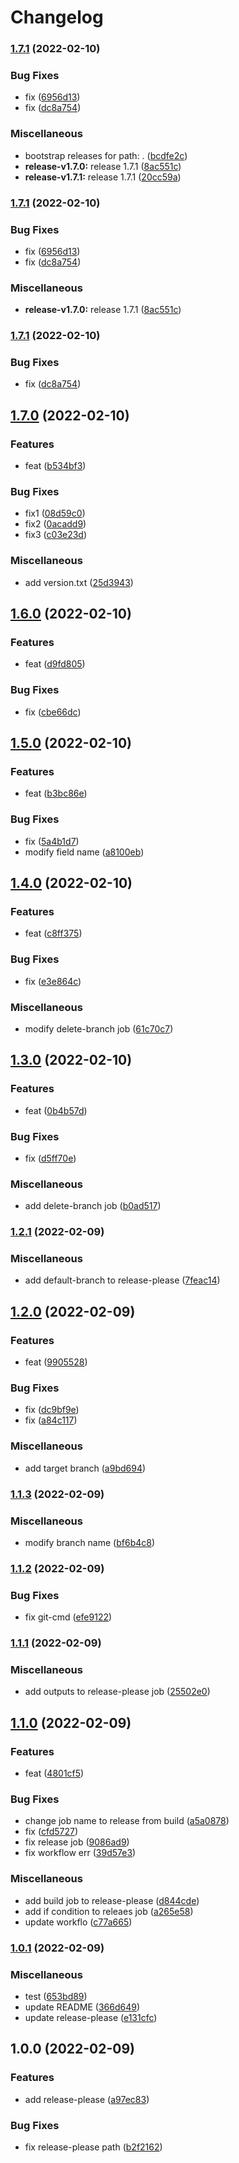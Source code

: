 # Changelog

### [1.7.1](https://github.com/nyuta01/trunk-based-demo/compare/v1.7.0...v1.7.1) (2022-02-10)


### Bug Fixes

* fix ([6956d13](https://github.com/nyuta01/trunk-based-demo/commit/6956d13c3a0541dc8f8d570af39ed0b4e7a134c7))
* fix ([dc8a754](https://github.com/nyuta01/trunk-based-demo/commit/dc8a754fdf961bce698c7003089da7f9f6e32db4))


### Miscellaneous

* bootstrap releases for path: . ([bcdfe2c](https://github.com/nyuta01/trunk-based-demo/commit/bcdfe2cf72041cf6241faa3c927626f67ea3bb0b))
* **release-v1.7.0:** release 1.7.1 ([8ac551c](https://github.com/nyuta01/trunk-based-demo/commit/8ac551c64ac7c4458c7b4905cf020e3a2dfed2f9))
* **release-v1.7.1:** release 1.7.1 ([20cc59a](https://github.com/nyuta01/trunk-based-demo/commit/20cc59a3e7c2f948285fb251d4e1cf7396dd3273))

### [1.7.1](https://github.com/nyuta01/trunk-based-demo/compare/v1.7.0...v1.7.1) (2022-02-10)


### Bug Fixes

* fix ([6956d13](https://github.com/nyuta01/trunk-based-demo/commit/6956d13c3a0541dc8f8d570af39ed0b4e7a134c7))
* fix ([dc8a754](https://github.com/nyuta01/trunk-based-demo/commit/dc8a754fdf961bce698c7003089da7f9f6e32db4))


### Miscellaneous

* **release-v1.7.0:** release 1.7.1 ([8ac551c](https://github.com/nyuta01/trunk-based-demo/commit/8ac551c64ac7c4458c7b4905cf020e3a2dfed2f9))

### [1.7.1](https://github.com/nyuta01/trunk-based-demo/compare/v1.7.0...v1.7.1) (2022-02-10)


### Bug Fixes

* fix ([dc8a754](https://github.com/nyuta01/trunk-based-demo/commit/dc8a754fdf961bce698c7003089da7f9f6e32db4))

## [1.7.0](https://github.com/nyuta01/trunk-based-demo/compare/v1.6.0...v1.7.0) (2022-02-10)


### Features

* feat ([b534bf3](https://github.com/nyuta01/trunk-based-demo/commit/b534bf30bd45f77c43fb8b62ec5b131572efcc77))


### Bug Fixes

* fix1 ([08d59c0](https://github.com/nyuta01/trunk-based-demo/commit/08d59c08317fbe087ab337a17246bab21550b877))
* fix2 ([0acadd9](https://github.com/nyuta01/trunk-based-demo/commit/0acadd938f0da96919626d76c759c74cfa12b248))
* fix3 ([c03e23d](https://github.com/nyuta01/trunk-based-demo/commit/c03e23de63f6f3fac75aaa5c6c94e85de1b40cc9))


### Miscellaneous

* add version.txt ([25d3943](https://github.com/nyuta01/trunk-based-demo/commit/25d3943fab4aa06c5dbb55df2e98d1092317358a))

## [1.6.0](https://github.com/nyuta01/trunk-based-demo/compare/v1.5.0...v1.6.0) (2022-02-10)


### Features

* feat ([d9fd805](https://github.com/nyuta01/trunk-based-demo/commit/d9fd805fdbc8f6862fd2bb5fcf3e56f028410a51))


### Bug Fixes

* fix ([cbe66dc](https://github.com/nyuta01/trunk-based-demo/commit/cbe66dc0a121ddd1c8d89054e94e5c5c3d0032ce))

## [1.5.0](https://github.com/nyuta01/trunk-based-demo/compare/v1.4.0...v1.5.0) (2022-02-10)


### Features

* feat ([b3bc86e](https://github.com/nyuta01/trunk-based-demo/commit/b3bc86e0f8a74ef1c1728d4f9100e3fbecf2ef6b))


### Bug Fixes

* fix ([5a4b1d7](https://github.com/nyuta01/trunk-based-demo/commit/5a4b1d73258ba9dc51d411d36aeb2f3c4f635b10))
* modify field name ([a8100eb](https://github.com/nyuta01/trunk-based-demo/commit/a8100eb2382acc279125ea0ec729b2fa05170794))

## [1.4.0](https://github.com/nyuta01/trunk-based-demo/compare/v1.3.0...v1.4.0) (2022-02-10)


### Features

* feat ([c8ff375](https://github.com/nyuta01/trunk-based-demo/commit/c8ff375a300422302bfd5e11dcd2cd8f52a52bef))


### Bug Fixes

* fix ([e3e864c](https://github.com/nyuta01/trunk-based-demo/commit/e3e864cd273fd69a5c5a08ae71e4ec0eda407ee5))


### Miscellaneous

* modify delete-branch job ([61c70c7](https://github.com/nyuta01/trunk-based-demo/commit/61c70c7b2bc4ef8ab9c6c84b4b7d78560cb2b94f))

## [1.3.0](https://github.com/nyuta01/trunk-based-demo/compare/v1.2.1...v1.3.0) (2022-02-10)


### Features

* feat ([0b4b57d](https://github.com/nyuta01/trunk-based-demo/commit/0b4b57d2108b336cba062d34bce8e1b550cf2174))


### Bug Fixes

* fix ([d5ff70e](https://github.com/nyuta01/trunk-based-demo/commit/d5ff70e74a0820e2774a5a24c3ab64cefeb994a4))


### Miscellaneous

* add delete-branch job ([b0ad517](https://github.com/nyuta01/trunk-based-demo/commit/b0ad517b53bdc955a33eee041fe67d5e82bc028f))

### [1.2.1](https://github.com/nyuta01/trunk-based-demo/compare/v1.2.0...v1.2.1) (2022-02-09)


### Miscellaneous

* add default-branch to release-please ([7feac14](https://github.com/nyuta01/trunk-based-demo/commit/7feac149ef3dfc0d0799bd55ff065bcdfcfbfe83))

## [1.2.0](https://github.com/nyuta01/trunk-based-demo/compare/v1.1.3...v1.2.0) (2022-02-09)


### Features

* feat ([9905528](https://github.com/nyuta01/trunk-based-demo/commit/9905528c44396cedff588729dd3936cbf90f4f1d))


### Bug Fixes

* fix ([dc9bf9e](https://github.com/nyuta01/trunk-based-demo/commit/dc9bf9e75f6adc253bef2562c7fbdbf8471b0cae))
* fix ([a84c117](https://github.com/nyuta01/trunk-based-demo/commit/a84c11763e4e69204eef68bf315d09a4711c9945))


### Miscellaneous

* add target branch ([a9bd694](https://github.com/nyuta01/trunk-based-demo/commit/a9bd6941887ff3e01f8a221dc016d83d407f5da4))

### [1.1.3](https://github.com/nyuta01/trunk-based-demo/compare/v1.1.2...v1.1.3) (2022-02-09)


### Miscellaneous

* modify branch name ([bf6b4c8](https://github.com/nyuta01/trunk-based-demo/commit/bf6b4c818f17c2dfccc3132a483e8ad75af00cd2))

### [1.1.2](https://github.com/nyuta01/trunk-based-demo/compare/v1.1.1...v1.1.2) (2022-02-09)


### Bug Fixes

* fix git-cmd ([efe9122](https://github.com/nyuta01/trunk-based-demo/commit/efe91220bda0b1c9ae71533be5dbc981e51fc1ea))

### [1.1.1](https://github.com/nyuta01/trunk-based-demo/compare/v1.1.0...v1.1.1) (2022-02-09)


### Miscellaneous

* add outputs to release-please job ([25502e0](https://github.com/nyuta01/trunk-based-demo/commit/25502e0e78c76a5f62061eae9a9daed0f1146b02))

## [1.1.0](https://github.com/nyuta01/trunk-based-demo/compare/v1.0.1...v1.1.0) (2022-02-09)


### Features

* feat ([4801cf5](https://github.com/nyuta01/trunk-based-demo/commit/4801cf5631556b5f3f257464b588f28a79392280))


### Bug Fixes

* change job name to release from build ([a5a0878](https://github.com/nyuta01/trunk-based-demo/commit/a5a0878a34ff75800618a68b772cbf78d264e5f2))
* fix ([cfd5727](https://github.com/nyuta01/trunk-based-demo/commit/cfd57270628d5bb6f7bb07d0b749b04f746ff971))
* fix release job ([9086ad9](https://github.com/nyuta01/trunk-based-demo/commit/9086ad940f8aa3c74bf06bd2fef1eb6ad8a6b66c))
* fix workflow err ([39d57e3](https://github.com/nyuta01/trunk-based-demo/commit/39d57e36d5960710d585036a362ec169e3dcb8cf))


### Miscellaneous

* add build job to release-please ([d844cde](https://github.com/nyuta01/trunk-based-demo/commit/d844cde76d90730830a5d36f8c69287745f76292))
* add if condition to releaes job ([a265e58](https://github.com/nyuta01/trunk-based-demo/commit/a265e5868d90a406d7735c83a1c88d29ed2572df))
* update workflo ([c77a665](https://github.com/nyuta01/trunk-based-demo/commit/c77a665e7ed70dc110d1ffb649e500497932661c))

### [1.0.1](https://github.com/nyuta01/trunk-based-demo/compare/v1.0.0...v1.0.1) (2022-02-09)


### Miscellaneous

* test ([653bd89](https://github.com/nyuta01/trunk-based-demo/commit/653bd891fcbd7897e3bffc984818ebc11e08245a))
* update README ([366d649](https://github.com/nyuta01/trunk-based-demo/commit/366d649a1b4a69d5c9a870602d3be9f59776f406))
* update release-please ([e131cfc](https://github.com/nyuta01/trunk-based-demo/commit/e131cfc77819c92c8de0e13dd1a93a13e5d08fce))

## 1.0.0 (2022-02-09)


### Features

* add release-please ([a97ec83](https://github.com/nyuta01/trunk-based-demo/commit/a97ec83fb735b1716e6251a148f02f216e42e0ec))


### Bug Fixes

* fix release-please path ([b2f2162](https://github.com/nyuta01/trunk-based-demo/commit/b2f216211226d0c19f6698489c160c52f6700129))
